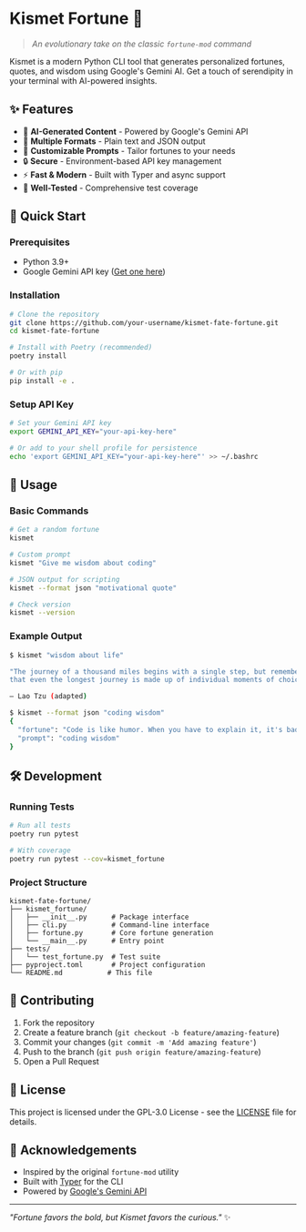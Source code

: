 # Kismet Fortune 🔮

> *An evolutionary take on the classic `fortune-mod` command*

Kismet is a modern Python CLI tool that generates personalized fortunes, quotes, and wisdom using Google's Gemini AI. Get a touch of serendipity in your terminal with AI-powered insights.

## ✨ Features

- 🤖 **AI-Generated Content** - Powered by Google's Gemini API
- 📄 **Multiple Formats** - Plain text and JSON output
- 🎯 **Customizable Prompts** - Tailor fortunes to your needs
- 🔒 **Secure** - Environment-based API key management
- ⚡ **Fast & Modern** - Built with Typer and async support
- 🧪 **Well-Tested** - Comprehensive test coverage

## 🚀 Quick Start

### Prerequisites
- Python 3.9+
- Google Gemini API key ([Get one here](https://makersuite.google.com/app/apikey))

### Installation

```bash
# Clone the repository
git clone https://github.com/your-username/kismet-fate-fortune.git
cd kismet-fate-fortune

# Install with Poetry (recommended)
poetry install

# Or with pip
pip install -e .
```

### Setup API Key

```bash
# Set your Gemini API key
export GEMINI_API_KEY="your-api-key-here"

# Or add to your shell profile for persistence
echo 'export GEMINI_API_KEY="your-api-key-here"' >> ~/.bashrc
```

## 📖 Usage

### Basic Commands

```bash
# Get a random fortune
kismet

# Custom prompt
kismet "Give me wisdom about coding"

# JSON output for scripting
kismet --format json "motivational quote"

# Check version
kismet --version
```

### Example Output

```bash
$ kismet "wisdom about life"

"The journey of a thousand miles begins with a single step, but remember 
that even the longest journey is made up of individual moments of choice."

— Lao Tzu (adapted)
```

```bash
$ kismet --format json "coding wisdom"
{
  "fortune": "Code is like humor. When you have to explain it, it's bad.",
  "prompt": "coding wisdom"
}
```

## 🛠️ Development

### Running Tests

```bash
# Run all tests
poetry run pytest

# With coverage
poetry run pytest --cov=kismet_fortune
```

### Project Structure

```
kismet-fate-fortune/
├── kismet_fortune/
│   ├── __init__.py      # Package interface
│   ├── cli.py           # Command-line interface
│   ├── fortune.py       # Core fortune generation
│   └── __main__.py      # Entry point
├── tests/
│   └── test_fortune.py  # Test suite
├── pyproject.toml       # Project configuration
└── README.md           # This file
```

## 🤝 Contributing

1. Fork the repository
2. Create a feature branch (`git checkout -b feature/amazing-feature`)
3. Commit your changes (`git commit -m 'Add amazing feature'`)
4. Push to the branch (`git push origin feature/amazing-feature`)
5. Open a Pull Request

## 📝 License

This project is licensed under the GPL-3.0 License - see the [LICENSE](LICENSE) file for details.

## 🙏 Acknowledgements

- Inspired by the original `fortune-mod` utility
- Built with [Typer](https://typer.tiangolo.com/) for the CLI
- Powered by [Google's Gemini API](https://ai.google.dev/)

---

*"Fortune favors the bold, but Kismet favors the curious."* ✨ 
